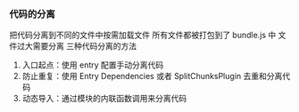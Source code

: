 ### 代码的分离

把代码分离到不同的文件中按需加载文件
所有文件都被打包到了 bundle.js 中 文件过大需要分离
三种代码分离的方法

1. 入口起点：使用 entry 配置手动分离代码
2. 防止重复：使用 Entry Dependencies 或者 SplitChunksPlugin 去重和分离代码
3. 动态导入：通过模块的内联函数调用来分离代码
